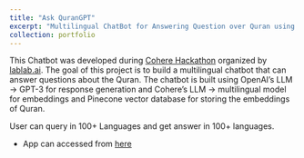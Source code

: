 ```yaml
---
title: "Ask QuranGPT"
excerpt: "Multilingual ChatBot for Answering Question over Quran using OpenAI’s GPT-3 <br/><img src='/images/ask_quran.jpg'>"
collection: portfolio
---
```


This Chatbot was developed during [Cohere Hackathon](https://lablab.ai/event/cohere-hackathon/menlo-park-lab/ask-quran) organized by [lablab.ai](lablab.ai). The goal of this project is to build a multilingual chatbot that can answer questions about the Quran. The chatbot is built using OpenAI’s LLM -> GPT-3 for response generation and Cohere’s LLM -> multilingual model for embeddings and Pinecone vector database for storing the embeddings of Quran.

User can query in 100+ Languages and get answer in 100+ languages.

* App can accessed from [here](https://askquranai.vercel.app/)